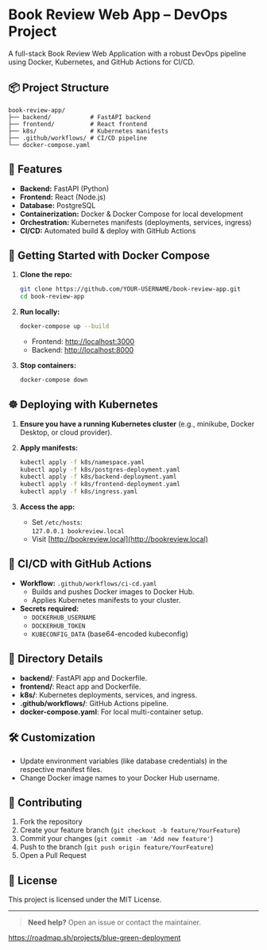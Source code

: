 # Book Review Web App – DevOps Project

A full-stack Book Review Web Application with a robust DevOps pipeline using Docker, Kubernetes, and GitHub Actions for CI/CD.

## 📦 Project Structure

```
book-review-app/
├── backend/           # FastAPI backend
├── frontend/          # React frontend
├── k8s/               # Kubernetes manifests
├── .github/workflows/ # CI/CD pipeline
└── docker-compose.yaml
```

## 🚀 Features

- **Backend:** FastAPI (Python)
- **Frontend:** React (Node.js)
- **Database:** PostgreSQL
- **Containerization:** Docker & Docker Compose for local development
- **Orchestration:** Kubernetes manifests (deployments, services, ingress)
- **CI/CD:** Automated build & deploy with GitHub Actions

## 🐳 Getting Started with Docker Compose

1. **Clone the repo:**
   ```sh
   git clone https://github.com/YOUR-USERNAME/book-review-app.git
   cd book-review-app
   ```

2. **Run locally:**
   ```sh
   docker-compose up --build
   ```
   - Frontend: [http://localhost:3000](http://localhost:3000)
   - Backend: [http://localhost:8000](http://localhost:8000)

3. **Stop containers:**
   ```sh
   docker-compose down
   ```

## ☸️ Deploying with Kubernetes

1. **Ensure you have a running Kubernetes cluster** (e.g., minikube, Docker Desktop, or cloud provider).

2. **Apply manifests:**
   ```sh
   kubectl apply -f k8s/namespace.yaml
   kubectl apply -f k8s/postgres-deployment.yaml
   kubectl apply -f k8s/backend-deployment.yaml
   kubectl apply -f k8s/frontend-deployment.yaml
   kubectl apply -f k8s/ingress.yaml
   ```

3. **Access the app:**
   - Set `/etc/hosts`:  
     `127.0.0.1 bookreview.local`
   - Visit [http://bookreview.local](http://bookreview.local)

## 🔁 CI/CD with GitHub Actions

- **Workflow:** `.github/workflows/ci-cd.yaml`
  - Builds and pushes Docker images to Docker Hub.
  - Applies Kubernetes manifests to your cluster.
- **Secrets required:**
  - `DOCKERHUB_USERNAME`
  - `DOCKERHUB_TOKEN`
  - `KUBECONFIG_DATA` (base64-encoded kubeconfig)

## 📂 Directory Details

- **backend/**: FastAPI app and Dockerfile.
- **frontend/**: React app and Dockerfile.
- **k8s/**: Kubernetes deployments, services, and ingress.
- **.github/workflows/**: GitHub Actions pipeline.
- **docker-compose.yaml**: For local multi-container setup.

## 🛠️ Customization

- Update environment variables (like database credentials) in the respective manifest files.
- Change Docker image names to your Docker Hub username.

## 🤝 Contributing

1. Fork the repository
2. Create your feature branch (`git checkout -b feature/YourFeature`)
3. Commit your changes (`git commit -am 'Add new feature'`)
4. Push to the branch (`git push origin feature/YourFeature`)
5. Open a Pull Request

## 📄 License

This project is licensed under the MIT License.

---

> **Need help?** Open an issue or contact the maintainer.


https://roadmap.sh/projects/blue-green-deployment

